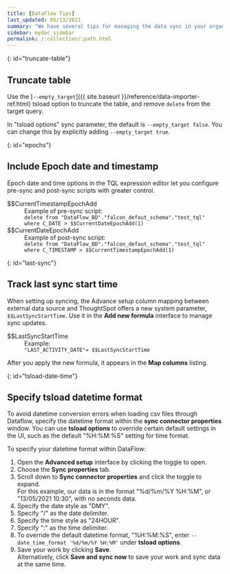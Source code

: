```yaml
---
title: [DataFlow Tips]
last_updated: 05/13/2021
summary: "We have several tips for managing the data sync in your organization."
sidebar: mydoc_sidebar
permalink: /:collection/:path.html
---
```


{: id="truncate-table"}
## Truncate table

Use the [`--empty_target`]({{ site.baseurl }}/reference/data-importer-ref.html) tsload option to truncate the table, and remove `delete` from the target query.

In "tsload options" sync parameter, the default is `--empty_target false`. You can change this by explicitly adding `--empty_target true`.

{: id="epochs"}
## Include Epoch date and timestamp

Epoch date and time options in the TQL expression editor let you configure pre-sync and post-sync scripts with greater control.

<dl>
<dlentry id="current-timestamp-epoch">
<dt>$$CurrentTimestampEpochAdd</dt>
<dd>Example of pre-sync script: <br/>
<code>delete from "DataFlow_BD"."falcon_defaut_schema"."test_tql" where C_DATE > $$CurrentDateEpochAdd(1)</code></dd>
</dlentry>

<dlentry id="current-date-epoch">
<dt>$$CurrentDateEpochAdd</dt>
<dd>Example of post-sync script: <br/>
<code>delete from "DataFlow_BD"."falcon_defaut_schema"."test_tql" where C_TIMESTAMP > $$CurrentTimestampEpochAdd(1)</code></dd>
</dlentry>
</dl>

{: id="last-sync"}
## Track last sync start time

When setting up syncing, the Advance setup column mapping between external data source and ThoughtSpot offers a new system parameter, `$$LastSyncStartTime`. Use it in the **Add new formula** interface to manage sync updates.

<dl>
<dlentry id="last-sync-start-time">
<dt>$$LastSyncStartTime</dt>
<dd>Example:<br/>
<code>"LAST_ACTIVITY_DATE"= $$LastSyncStartTime</code></dd>
</dlentry>
</dl>

After you apply the new formula, it appears in the **Map columns** listing.

{: id="tsload-date-time"}
## Specify tsload datetime format

To avoid datetime conversion errors when loading csv files through Dataflow, specify the datetime format within the **sync connector properties** window. You can use **tsload options** to override certain default settings in the UI, such as the default "%H:%M:%S" setting for time format.

To specify your datetime format within DataFlow:
<ol>
<li>Open the <b>Advanced setup</b> interface by clicking the toggle to open.</li>
<li>Choose the <b>Sync properties</b> tab.</li>
<li>Scroll down to <b>Sync connector properties</b> and click the toggle to expand. <br/>
For this example, our data is in the format "%d/%m/%Y %H:%M", or "13/05/2021 10:30", with no seconds data.</li>
<li>Specify the date style as "DMY".</li>
<li>Specify "/" as the date delimiter.</li>
<li>Specify the time style as "24HOUR".</li>
<li>Specify ":" as the time delimiter.</li>
<li>To override the default datetime format, "%H:%M:%S", enter <code>--date_time_format '%d/%m/%Y %H:%M'</code> under <b>tsload options</b>.</li>
<li>Save your work by clicking <b>Save</b>. <br/> Alternatively, click <b>Save and sync now</b> to save your work and sync data at the same time.</li>
</ol>

